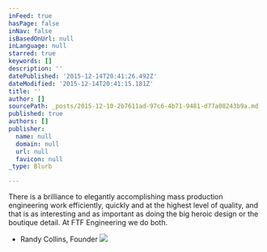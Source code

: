 ```yaml
---
inFeed: true
hasPage: false
inNav: false
isBasedOnUrl: null
inLanguage: null
starred: true
keywords: []
description: ''
datePublished: '2015-12-14T20:41:26.492Z'
dateModified: '2015-12-14T20:41:15.181Z'
title: ''
author: []
sourcePath: _posts/2015-12-10-2b7611ad-97c6-4b71-9481-d77a08243b9a.md
published: true
authors: []
publisher:
  name: null
  domain: null
  url: null
  favicon: null
_type: Blurb

---
```

There is a brilliance to elegantly accomplishing mass production engineering work efficiently, quickly and at the highest level of quality, and that is as interesting and as important as doing the big heroic design or the boutique detail. At FTF Engineering we do both.

- Randy Collins, Founder
![](https://the-grid-user-content.s3-us-west-2.amazonaws.com/525f5daf-67e7-4445-9291-7f79e876bf34.jpg)